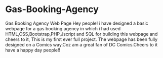 # Gas-Booking-Agency
Gas Booking Agency Web Page
Hey people! i have designed a basic webpage for a gas booking agency in which i had used HTML,CSS,Bootstrap,PHP,Jscript and SQL for building this webpage and cheers to it, This is my first ever full project.
The webpage has been fully designed on a Comics way.Coz am a great fan of DC Comics.Cheers to it
have a happy day people!!

